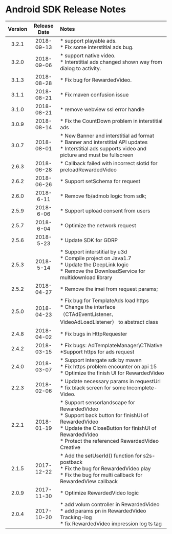 # Android SDK Release Notes

| Version | Release Date | Notes                                                        |
| :-----: | :----------: | :----------------------------------------------------------- |
|  3.2.1  |  2018-09-13  | * support playable ads.  </br>  * Fix some interstitial ads bug. |
|  3.2.0  |  2018-09-06  | * support native video.  </br>  * Interstitial ads changed shown way from dialog to activity.                               |
|  3.1.3  |  2018-08-28  | * Fix bug for RewardedVideo.                                 |
|  3.1.1  |  2018-08-21  | * Fix maven confusion issue                                  |
|  3.1.0  |  2018-08-21  | * remove webview ssl error handle                            |
|  3.0.9  |  2018-08-14  | * Fix the CountDown problem in interstitial ads              |
|  3.0.7  |  2018-08-01  | * New Banner and interstitial ad format </br> * Banner and interstitial API updates </br>* Interstitial ads supports video and picture and must be fullscreen |
|  2.6.3  |  2018-06-28  | * Callback failed with incorrect slotid for preloadRewardedVideo |
|  2.6.2  |  2018-06-26  | * Support setSchema for request                              |
|  2.6.0  |  2018-6-11   | * Remove fb/admob logic from sdk;                            |
|  2.5.9  |  2018-6-06   | * Support upload consent from users                          |
|  2.5.7  |  2018-6-04   | * Optimize the network request                               |
|  2.5.6  |  2018-5-23   | * Update SDK for GDRP                                        |
|  2.5.3  |  2018-5-14   | * Support interstitial by u3d<br> * Compile project on Java1.7<br> * Update the DeepLink logic<br> * Remove the DownloadService for multidownload library |
|  2.5.2  |  2018-04-27  | * Remove the imei from request params;                       |
|  2.5.0  |  2018-04-23  | * Fix bug for TemplateAds load https<br> * Change the interface（CTAdEventListener、VideoAdLoadListener） to abstract class |
|  2.4.8  |  2018-04-02  | * Fix bugs in HttpRequester                                  |
|  2.4.2  |  2018-03-15  | * Fix bugs: AdTemplateManager\CTNative<br>*Support https for ads request<br> |
|  2.4.0  |  2018-03-07  | * Support intergate sdk by maven<br>* Fix https problem encounter on api 15<br>  * Optimize the finish UI for RewardedVideo |
|  2.2.3  |  2018-02-06  | * Update necessary params in requestUrl<br> * fix black screen for some Incomplete-Video. |
|  2.2.1  |  2018-01-19  | *  Support sensorlandscape for RewardedVideo<br> * Support back button for finishUI of RewardedVideo<br> * Update the CloseButton for finishUI of RewardedVideo<br> * Protect the referenced RewardedVideo Creative |
|  2.1.5  |  2017-12-22  | * Add the setUserId() function for s2s-postback<br> * Fix the bug for RewardedVideo play<br> * Fix the bug for multi callback for RewardedView callback |
|  2.0.9  |  2017-11-30  | * Optimize RewardedVideo logic                               |
|  2.0.4  |  2017-10-20  | * add volum controller in RewardedVideo<br> * add params pn in RewardedVideo Tracking-log<br>  * fix RewardedVideo impression log ts tag |

